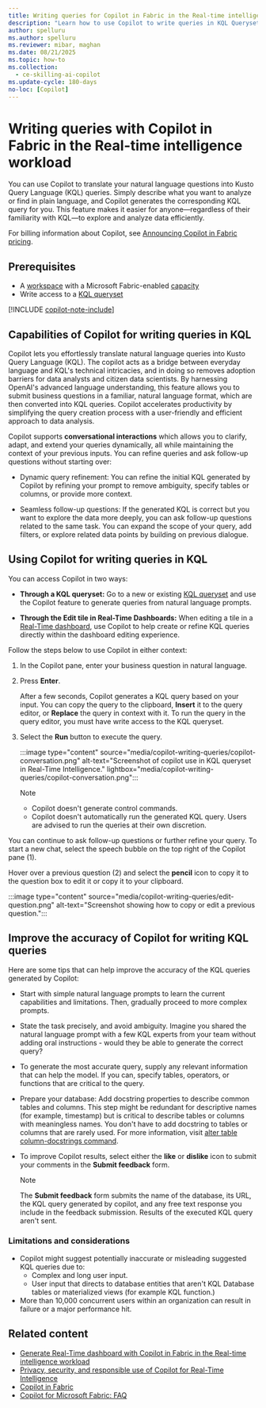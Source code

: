 ```yaml
---
title: Writing queries for Copilot in Fabric in the Real-time intelligence workload
description: "Learn how to use Copilot to write queries in KQL Queryset."
author: spelluru
ms.author: spelluru
ms.reviewer: mibar, maghan
ms.date: 08/21/2025
ms.topic: how-to
ms.collection:
  - ce-skilling-ai-copilot
ms.update-cycle: 180-days
no-loc: [Copilot]
---
```


# Writing queries with Copilot in Fabric in the Real-time intelligence workload

You can use Copilot to translate your natural language questions into Kusto Query Language (KQL) queries. Simply describe what you want to analyze or find in plain language, and Copilot generates the corresponding KQL query for you. This feature makes it easier for anyone—regardless of their familiarity with KQL—to explore and analyze data efficiently.

For billing information about Copilot, see [Announcing Copilot in Fabric pricing](https://blog.fabric.microsoft.com/blog/announcing-fabric-copilot-pricing-2/).

## Prerequisites

- A [workspace](../fundamentals/create-workspaces.md) with a Microsoft Fabric-enabled [capacity](../enterprise/licenses.md#capacity)
- Write access to a [KQL queryset](../real-time-analytics/create-query-set.md)

[!INCLUDE [copilot-note-include](../includes/copilot-note-include.md)]

## Capabilities of Copilot for writing queries in KQL

Copilot lets you effortlessly translate natural language queries into Kusto Query Language (KQL). The copilot acts as a bridge between everyday language and KQL's technical intricacies, and in doing so removes adoption barriers for data analysts and citizen data scientists. By harnessing OpenAI's advanced language understanding, this feature allows you to submit business questions in a familiar, natural language format, which are then converted into KQL queries. Copilot accelerates productivity by simplifying the query creation process with a user-friendly and efficient approach to data analysis.

Copilot supports **conversational interactions** which allows you to clarify, adapt, and extend your queries dynamically, all while maintaining the context of your previous inputs. You can refine queries and ask follow-up questions without starting over:

- Dynamic query refinement: You can refine the initial KQL generated by Copilot by refining your prompt to remove ambiguity, specify tables or columns, or provide more context.

- Seamless follow-up questions: If the generated KQL is correct but you want to explore the data more deeply, you can ask follow-up questions related to the same task. You can expand the scope of your query, add filters, or explore related data points by building on previous dialogue.

## Using Copilot for writing queries in KQL

You can access Copilot in two ways:

- **Through a KQL queryset:**
  Go to a new or existing [KQL queryset](../real-time-intelligence/kusto-query-set.md) and use the Copilot feature to generate queries from natural language prompts.

- **Through the Edit tile in Real-Time Dashboards:**
  When editing a tile in a [Real-Time dashboard](../real-time-intelligence/dashboard-real-time-create.md), use Copilot to help create or refine KQL queries directly within the dashboard editing experience.

Follow the steps below to use Copilot in either context:

1. In the Copilot pane, enter your business question in natural language.

1. Press **Enter**.

    After a few seconds, Copilot generates a KQL query based on your input. You can copy the query to the clipboard, **Insert** it to the query editor, or **Replace** the query in context with it. To run the query in the query editor, you must have write access to the KQL queryset.

1. Select the **Run** button to execute the query.

   :::image type="content" source="media/copilot-writing-queries/copilot-conversation.png" alt-text="Screenshot of copilot use in KQL queryset in Real-Time Intelligence." lightbox="media/copilot-writing-queries/copilot-conversation.png":::

   > [!NOTE]
   > - Copilot doesn't generate control commands.
   > - Copilot doesn't automatically run the generated KQL query. Users are advised to run the queries at their own discretion.

You can continue to ask follow-up questions or further refine your query. To start a new chat, select the speech bubble on the top right of the Copilot pane (1).

Hover over a previous question (2) and select the **pencil** icon to copy it to the question box to edit it or copy it to your clipboard.

:::image type="content" source="media/copilot-writing-queries/edit-question.png" alt-text="Screenshot showing how to copy or edit a previous question.":::

## Improve the accuracy of Copilot for writing KQL queries

Here are some tips that can help improve the accuracy of the KQL queries generated by Copilot:

- Start with simple natural language prompts to learn the current capabilities and limitations. Then, gradually proceed to more complex prompts.
- State the task precisely, and avoid ambiguity. Imagine you shared the natural language prompt with a few KQL experts from your team without adding oral instructions - would they be able to generate the correct query?
- To generate the most accurate query, supply any relevant information that can help the model. If you can, specify tables, operators, or functions that are critical to the query.
- Prepare your database:
  Add docstring properties to describe common tables and columns. This step might be redundant for descriptive names (for example, timestamp) but is critical to describe tables or columns with meaningless names. You don't have to add docstring to tables or columns that are rarely used. For more information, visit [alter table column-docstrings command](/azure/data-explorer/kusto/management/alter-column-docstrings?context=/fabric/context/context-rta&pivots=fabric).
- To improve Copilot results, select either the **like** or **dislike** icon to submit your comments in the **Submit feedback** form.

    > [!NOTE]  
    > The **Submit feedback** form submits the name of the database, its URL, the KQL query generated by copilot, and any free text response you include in the feedback submission. Results of the executed KQL query aren't sent.

### Limitations and considerations

- Copilot might suggest potentially inaccurate or misleading suggested KQL queries due to:
  - Complex and long user input.
  - User input that directs to database entities that aren't KQL Database tables or materialized views (for example KQL function.)
- More than 10,000 concurrent users within an organization can result in failure or a major performance hit.

## Related content

- [Generate Real-Time dashboard with Copilot in Fabric in the Real-time intelligence workload](copilot-generate-dashboard.md)
- [Privacy, security, and responsible use of Copilot for Real-Time Intelligence](../fundamentals/copilot-real-time-intelligence-privacy-security.md)
- [Copilot in Fabric](../fundamentals/copilot-fabric-overview.md)
- [Copilot for Microsoft Fabric: FAQ](../fundamentals/copilot-faq-fabric.yml)
